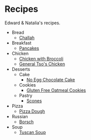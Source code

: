 # Recipes

Edward & Natalia's recipes.

* Bread
    * [Challah](bread/challah.md)
* Breakfast
    * [Pancakes](breakfast/pancakes.md)
* Chicken
    * [Chicken with Broccoli](chicken/chicken_with_broccoli.md)
    * [General Tso's Chicken](chicken/general_tso.md)
* Desserts
    * Cake
        * [No Egg Chocolate Cake](desserts/cake/no_egg_chocolate_cake.md)
    * Cookies
        * [Gluten Free Oatmeal
          Cookies](desserts/cookies/gluten_free_oatmeal_cookies.md)
    * Pastry
        * [Scones](desserts/pastry/scones.md)
* Pizza
    * [Pizza Dough](pizza/pizza_dough.md)
* Russian
    * [Borsch](russian/borsch.md)
* Soup
    * [Tuscan Soup](soup/tuscan_soup.md)
